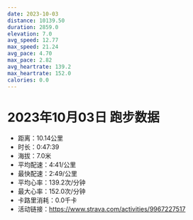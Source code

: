 ```yaml
---
date: 2023-10-03
distance: 10139.50
duration: 2859.0
elevation: 7.0
avg_speed: 12.77
max_speed: 21.24
avg_pace: 4.70
max_pace: 2.82
avg_heartrate: 139.2
max_heartrate: 152.0
calories: 0.0
---
```


# 2023年10月03日 跑步数据

- 距离：10.14公里
- 时长：0:47:39
- 海拔：7.0米
- 平均配速：4:41/公里
- 最快配速：2:49/公里
- 平均心率：139.2次/分钟
- 最大心率：152.0次/分钟
- 卡路里消耗：0.0千卡
- 活动链接：https://www.strava.com/activities/9967227517
